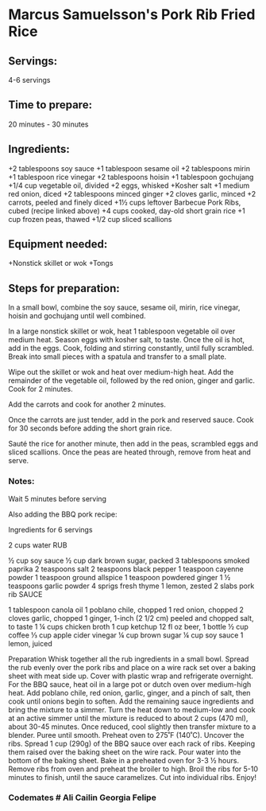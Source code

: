 # Marcus Samuelsson's Pork Rib Fried Rice

## Servings: 
4-6 servings

## Time to prepare: 
20 minutes - 30 minutes

## Ingredients:

+2 tablespoons soy sauce
+1 tablespoon sesame oil
+2 tablespoons mirin
+1 tablespoon rice vinegar
+2 tablespoons hoisin
+1 tablespoon gochujang
+1/4 cup vegetable oil, divided
+2 eggs, whisked
+Kosher salt
+1 medium red onion, diced
+2 tablespoons minced ginger
+2 cloves garlic, minced
+2 carrots, peeled and finely diced
+1½ cups leftover Barbecue Pork Ribs, cubed (recipe linked above)
+4 cups cooked, day-old short grain rice
+1 cup frozen peas, thawed
+1/2 cup sliced scallions


## Equipment needed: 
+Nonstick skillet or wok
+Tongs 


## Steps for preparation: 

In a small bowl, combine the soy sauce, sesame oil, mirin, rice vinegar, hoisin and gochujang until well combined.

In a large nonstick skillet or wok, heat 1 tablespoon vegetable oil over medium heat. Season eggs with kosher salt, to taste. Once the oil is hot, add in the eggs. Cook, folding and stirring constantly, until fully scrambled. Break into small pieces with a spatula and transfer to a small plate.

Wipe out the skillet or wok and heat over medium-high heat. Add the remainder of the vegetable oil, followed by the red onion, ginger and garlic. Cook for 2 minutes.

Add the carrots and cook for another 2 minutes.

Once the carrots are just tender, add in the pork and reserved sauce. Cook for 30 seconds before adding the short grain rice.

Sauté the rice for another minute, then add in the peas, scrambled eggs and sliced scallions. Once the peas are heated through, remove from heat and serve. 



### Notes:

Wait 5 minutes before serving

Also adding the BBQ pork recipe:

Ingredients
for 6 servings

2 cups water
RUB

½ cup soy sauce
½ cup dark brown sugar, packed
3 tablespoons smoked paprika
2 teaspoons salt
2 teaspoons black pepper
1 teaspoon cayenne powder
1 teaspoon ground allspice
1 teaspoon powdered ginger
1 ½ teaspoons garlic powder
4 sprigs fresh thyme
1 lemon, zested
2 slabs pork rib
SAUCE

1 tablespoon canola oil
1 poblano chile, chopped
1 red onion, chopped
2 cloves garlic, chopped
1 ginger, 1-inch (2 1/2 cm) peeled and chopped
salt, to taste
1 ¼ cups chicken broth
1 cup ketchup
12 fl oz beer, 1 bottle
½ cup coffee
⅓ cup apple cider vinegar
¼ cup brown sugar
¼ cup soy sauce
1 lemon, juiced

Preparation
Whisk together all the rub ingredients in a small bowl.
Spread the rub evenly over the pork ribs and place on a wire rack set over a baking sheet with meat side up. Cover with plastic wrap and refrigerate overnight.
For the BBQ sauce, heat oil in a large pot or dutch oven over medium-high heat. Add poblano chile, red onion, garlic, ginger, and a pinch of salt, then cook until onions begin to soften.
Add the remaining sauce ingredients and bring the mixture to a simmer.
Turn the heat down to medium-low and cook at an active simmer until the mixture is reduced to about 2 cups (470 ml), about 30-45 minutes.
Once reduced, cool slightly then transfer mixture to a blender. Puree until smooth.
Preheat oven to 275˚F (140˚C).
Uncover the ribs. Spread 1 cup (290g) of the BBQ sauce over each rack of ribs.
Keeping them raised over the baking sheet on the wire rack. Pour water into the bottom of the baking sheet.
Bake in a preheated oven for 3-3 ½ hours.
Remove ribs from oven and preheat the broiler to high.
Broil the ribs for 5-10 minutes to finish, until the sauce caramelizes.
Cut into individual ribs.
Enjoy!

### Codemates # Ali Cailin Georgia Felipe
